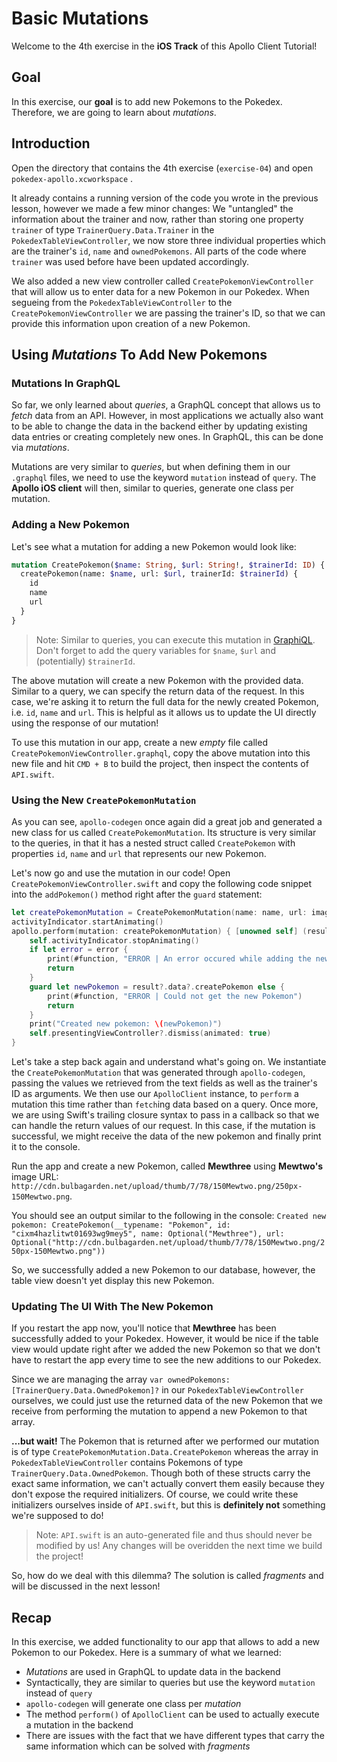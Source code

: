 # Basic Mutations

Welcome to the 4th exercise in the **iOS Track** of this Apollo Client Tutorial!


## Goal

In this exercise, our **goal** is to add new Pokemons to the Pokedex. Therefore, we are going to learn about _mutations_.


## Introduction

Open the directory that contains the 4th exercise (`exercise-04`) and open `pokedex-apollo.xcworkspace` . 

It already contains a running version of the code you wrote in the previous lesson, however we made a few minor changes: We "untangled" the information about the trainer and now, rather than storing one property `trainer` of type `TrainerQuery.Data.Trainer` in the `PokedexTableViewController`, we now store three individual properties which are the trainer's `id`, `name` and `ownedPokemons`. All parts of the code where `trainer` was used before have been updated accordingly.

We also added a new view controller called `CreatePokemonViewController` that will allow us to enter data for a new Pokemon in our Pokedex. When segueing from the `PokedexTableViewController` to the `CreatePokemonViewController` we are passing the trainer's ID, so that we can provide this information upon creation of a new Pokemon.


## Using _Mutations_ To Add New Pokemons

### Mutations In GraphQL

So far, we only learned about _queries_, a GraphQL concept that allows us to _fetch_ data from an API. However, in most applications we actually also want to be able to change the data in the backend either by updating existing data entries or creating completely new ones. In GraphQL, this can be done via _mutations_.

Mutations are very similar to _queries_, but when defining them in our `.graphql` files, we need to use the keyword `mutation` instead of `query`. The **Apollo iOS client** will then, similar to queries, generate one class per mutation.


### Adding a New Pokemon

Let's see what a mutation for adding a new Pokemon would look like:

```graphql
mutation CreatePokemon($name: String, $url: String!, $trainerId: ID) {
  createPokemon(name: $name, url: $url, trainerId: $trainerId) {
    id
    name
    url
  }
}
```

> Note: Similar to queries, you can execute this mutation in [GraphiQL](https://api.graph.cool/simple/v1/__PROJECT_ID__). Don't forget to add the query variables for `$name`, `$url` and (potentially) `$trainerId`. 

The above mutation will create a new Pokemon with the provided data. Similar to a query, we can specify the return data of the request. In this case, we're asking it to return the full data for the newly created Pokemon, i.e. `id`, `name` and `url`. This is helpful as it allows us to update the UI directly using the response of our mutation!

To use this mutation in our app, create a new _empty_ file called `CreatePokemonViewController.graphql`, copy the above mutation into this new file and hit `CMD + B` to build the project, then inspect the contents of `API.swift`. 


### Using the New `CreatePokemonMutation`

As you can see, `apollo-codegen` once again did a great job and generated a new class for us called `CreatePokemonMutation`. Its structure is very similar to the queries, in that it has a nested struct called `CreatePokemon` with properties `id`, `name` and `url` that represents our new Pokemon.

Let's now go and use the mutation in our code! Open `CreatePokemonViewController.swift` and copy the following code snippet into the `addPokemon()` method right after the `guard` statement:

```swift
let createPokemonMutation = CreatePokemonMutation(name: name, url: imageURL, trainerId: trainer.id)
activityIndicator.startAnimating()
apollo.perform(mutation: createPokemonMutation) { [unowned self] (result: GraphQLResult?, error: Error?) in
    self.activityIndicator.stopAnimating()
    if let error = error {
        print(#function, "ERROR | An error occured while adding the new Pokemon: \(error)")
        return
    }
    guard let newPokemon = result?.data?.createPokemon else {
        print(#function, "ERROR | Could not get the new Pokemon")
        return
    }
    print("Created new pokemon: \(newPokemon)")
    self.presentingViewController?.dismiss(animated: true)
}
```

Let's take a step back again and understand what's going on. We instantiate the `CreatePokemonMutation` that was generated through `apollo-codegen`, passing the values we retrieved from the text fields as well as the trainer's ID as arguments. We then use our `ApolloClient` instance, to `perform` a mutation this time rather than `fetch`ing data based on a query. Once more, we are using Swift's trailing closure syntax to pass in a callback so that we can handle the return values of our request. In this case, if the mutation is successful, we might receive the data of the new pokemon and finally print it to the console.

Run the app and create a new Pokemon, called **Mewthree** using **Mewtwo's** image URL: `http://cdn.bulbagarden.net/upload/thumb/7/78/150Mewtwo.png/250px-150Mewtwo.png`.  

You should see an output similar to the following in the console: `Created new pokemon: CreatePokemon(__typename: "Pokemon", id: "cixm4hazlitwt01693wg9mey5", name: Optional("Mewthree"), url: Optional("http://cdn.bulbagarden.net/upload/thumb/7/78/150Mewtwo.png/250px-150Mewtwo.png"))`

So, we successfully added a new Pokemon to our database, however, the table view doesn't yet display this new Pokemon.


### Updating The UI With The New Pokemon

If you restart the app now, you'll notice that **Mewthree** has been successfully added to your Pokedex. However, it would be nice if the table view would update right after we added the new Pokemon so that we don't have to restart the app every time to see the new additions to our Pokedex.

Since we are managing the array `var ownedPokemons: [TrainerQuery.Data.OwnedPokemon]?` in our `PokedexTableViewController` ourselves, we could just use the returned data of the new Pokemon that we receive from performing the mutation to append a new Pokemon to that array. 

**...but wait!** The Pokemon that is returned after we performed our mutation is of type `CreatePokemonMutation.Data.CreatePokemon` whereas the array in `PokedexTableViewController` contains Pokemons of type `TrainerQuery.Data.OwnedPokemon`. Though both of these structs carry the exact same information, we can't actually convert them easily because they don't expose the required initializers. Of course, we could write these initializers ourselves inside of `API.swift`, but this is **definitely not** something we're supposed to do!

> Note: `API.swift` is an auto-generated file and thus should never be modified by us! Any changes will be overidden the next time we build the project!

So, how do we deal with this dilemma? The solution is called _fragments_ and will be discussed in the next lesson!


## Recap 

In this exercise, we added functionality to our app that allows to add a new Pokemon to our Pokedex. Here is a summary of what we learned:
- _Mutations_ are used in GraphQL to update data in the backend
- Syntactically, they are similar to queries but use the keyword `mutation` instead of `query`
- `apollo-codegen` will generate one class per _mutation_
- The method `perform()` of `ApolloClient` can be used to actually execute a mutation in the backend
- There are issues with the fact that we have different types that carry the same information which can be solved with _fragments_










